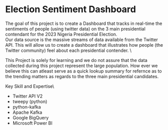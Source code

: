 # Election Sentiment Dashboard
The goal of this project is to create a Dashboard that tracks in real-time the sentiments of people (using twitter data) on the 3 main presidential contendant for the 2023 Nigeria Presidential Election. \
Our data source is the massive streams of data available from the Twitter API. This will allow us to create a dashboard that illustrates how people (the Twitter community) feel about each presidential contender. \



This Project is solely for learning and we do not assure that the data collected during this project represent the large population. How ever we believe this can atleast serve as a quick lookup summary for refernce as to the trending matters as regards to the three main presidential candidates.

Key Skill and Expertise\
* Twitter API V2
* tweepy (python)
* python-kafka
* Apache Kafka
* Google BigQuery
* Microsoft Power BI


